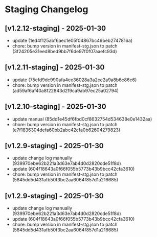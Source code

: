 # Staging Changelog
## [v1.2.12-staging] - 2025-01-30
- update (1ed4f125abf6aec1e05f04867bc49beb2747816a)
- chore: bump version in manifest-stg.json to patch (3f24205e31eed8bed9bb7f6de97f0f07aaefc93d)
## [v1.2.11-staging] - 2025-01-30
- update (75efd9dc990afa4ee36028a3a2ce2a9a8b6c86c6)
- chore: bump version in manifest-stg.json to patch (ad59af6af40a8f22843d2f9ca9ab97ec25a02794)
## [v1.2.10-staging] - 2025-01-30
- update manual (85dd1e45df6fbd0cf8632754d534638e0e1432aa)
- chore: bump version in manifest-stg.json to patch (e7f1836304defa60bb2abc42cfa0b62604279823)
## [v1.2.9-staging] - 2025-01-30
- update change log manually (939970ebe62b221a3d63e7ab4d0d2820cde51f8d)
- update (604f18643a0f66f055b5773b43b9bcc42cfa3610)
- chore: bump version in manifest-stg.json to patch (5845dd5d431afb50f3bc2aa6064f857d1a216685)

## [v1.2.9-staging] - 2025-01-30
- update change log manually (939970ebe62b221a3d63e7ab4d0d2820cde51f8d)
- update (604f18643a0f66f055b5773b43b9bcc42cfa3610)
- chore: bump version in manifest-stg.json to patch (5845dd5d431afb50f3bc2aa6064f857d1a216685)